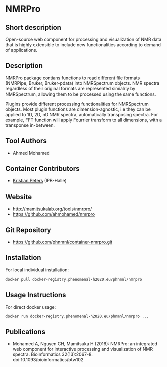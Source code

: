 # NMRPro

## Short description

Open-source web component for processing and visualization of NMR data that is highly extensible to include new functionalities according to demand of applications.

## Description

NMRPro package contians functions to read different file formats (NMRPipe, Bruker, Bruker-pdata) into NMRSpectrum objects. NMR spectra regardless of their original formats are represented simialrly by NMRSpectrum, allowing them to be processed using the same functions. 

Plugins provide different processing functionalities for NMRSpectrum objects. Most plugin functions are dimension-agnostic, i.e they can be applied to 1D, 2D, nD NMR spectra, automatically transposing spectra. For example, FFT function will apply Fourrier transform to all dimensions, with a transponse in-between. 

## Tool Authors 

- Ahmed Mohamed

## Container Contributors

- [Kristian Peters](https://github.com/korseby) (IPB-Halle)

## Website

- http://mamitsukalab.org/tools/nmrpro/
- https://github.com/ahmohamed/nmrpro

## Git Repository

- https://github.com/phnmnl/container-nmrpro.git

## Installation 

For local individual installation:

```bash
docker pull docker-registry.phenomenal-h2020.eu/phnmnl/nmrpro
```

## Usage Instructions

For direct docker usage:

```bash
docker run docker-registry.phenomenal-h2020.eu/phnmnl/nmrpro ...
```

## Publications

- Mohamed A, Nguyen CH, Mamitsuka H (2016): NMRPro: an integrated web component for interactive processing and visualization of NMR spectra. Bioinformatics 32(13):2067-8. doi:10.1093/bioinformatics/btw102
